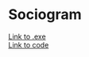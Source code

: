 # Sociogram

[Link to .exe](https://drive.google.com/file/d/1qpAPCtUoPPRvBTRQp6sBPVg5qe3HC4hY/view?usp=sharing)<br>
[Link to code](https://github.com/Shaw358/BorisExpress/tree/main/Test%20Stuff/Assets/Scripts)

